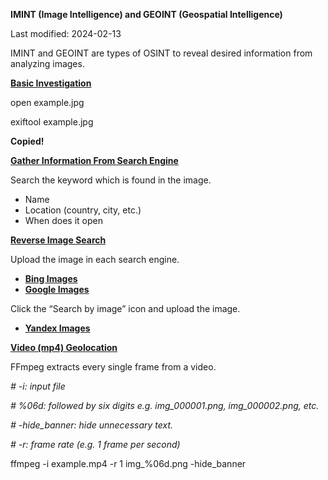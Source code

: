 **IMINT (Image Intelligence) and GEOINT (Geospatial Intelligence)**

Last modified: 2024-02-13

IMINT and GEOINT are types of OSINT to reveal desired information from analyzing images.

[**Basic Investigation**](https://exploit-notes.hdks.org/exploit/reconnaissance/osint/imint-and-geoint/#basic-investigation)

open example.jpg

exiftool example.jpg

**Copied!**

[**Gather Information From Search Engine**](https://exploit-notes.hdks.org/exploit/reconnaissance/osint/imint-and-geoint/#gather-information-from-search-engine)

Search the keyword which is found in the image.

-   Name
-   Location (country, city, etc.)
-   When does it open

[**Reverse Image Search**](https://exploit-notes.hdks.org/exploit/reconnaissance/osint/imint-and-geoint/#reverse-image-search)

Upload the image in each search engine.

-   [**Bing Images**](https://www.bing.com/?scope=images)
-   [**Google Images**](https://www.google.com/imghp)

Click the “Search by image” icon and upload the image.

-   [**Yandex Images**](http://yandex.com/images)

[**Video (mp4) Geolocation**](https://exploit-notes.hdks.org/exploit/reconnaissance/osint/imint-and-geoint/#video-(mp4)-geolocation)

FFmpeg extracts every single frame from a video.

*\# -i: input file*

*\# %06d: followed by six digits e.g. img_000001.png, img_000002.png, etc.*

*\# -hide_banner: hide unnecessary text.*

*\# -r: frame rate (e.g. 1 frame per second)*

ffmpeg -i example.mp4 -r 1 img_%06d.png -hide_banner
